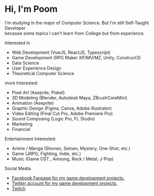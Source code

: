 # Hi, I'm Poom  
I'm studying in the major of Computer Science. But I'm still Self-Taught Developer   
because some topics I can't learn from College but from experience. 

Interested in 
- Web Development (VueJS, ReactJS, Typescript) 
- Game Development (RPG Maker XP/MV/MZ, Unity, Construct3)
- Data Science 
- User Experience Design 
- Theoretical Computer Science 

more Interested: 
- Pixel Art (Aseprite, Piskel)
- 3D Modeling (Blender, Autodesk Maya, ZBrushCoreMini)
- Animation (Aseprite)
- Graphic Design (Figma, Canva, Adobe Illustrator)
- Video Editing (Final Cut Pro, Adobe Premiere Pro)
- Sound Composing (Logic Pro, FL Studio) 
- Marketing 
- Financial 

Entertainment Interested: 
- Anime / Manga (Shonen, Seinen, Mystery, One-Shot, etc.)
- Game (JRPG, Fighting, Indie, etc.) 
- Music (Game OST., Anisong, Rock / Metal, J-Pop) 

Social Media 
- [Facebook Fanpage for my game development projects.](https://www.facebook.com/houseofscarletth/)
- [Twitter account for my game development projects.](https://twitter.com/HouseofScarleth)
- [Twitch](https://www.twitch.tv/lebrancconvas/videos) 


